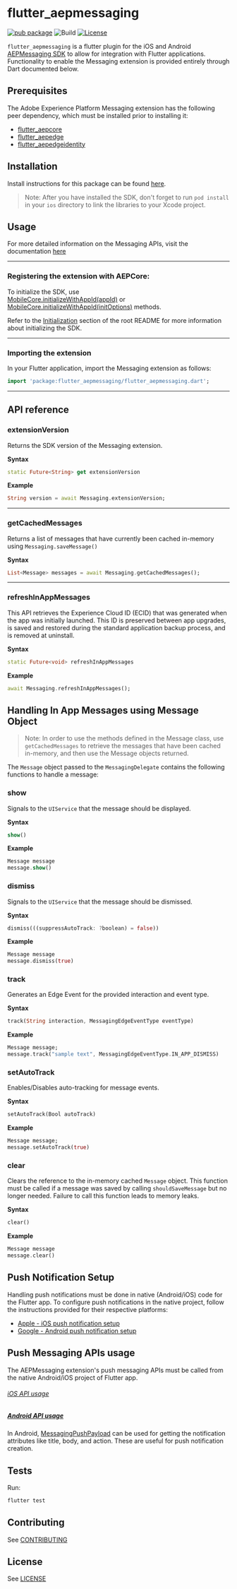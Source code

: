 # flutter_aepmessaging

[![pub package](https://img.shields.io/pub/v/flutter_aepmessaging.svg)](https://pub.dartlang.org/packages/flutter_aepmessaging) ![Build](https://github.com/adobe/aepsdk_flutter/workflows/Dart%20Unit%20Tests%20+%20Android%20Build%20+%20iOS%20Build/badge.svg) [![License](https://img.shields.io/badge/License-Apache%202.0-blue.svg)](https://opensource.org/licenses/Apache-2.0)

`flutter_aepmessaging` is a flutter plugin for the iOS and Android [AEPMessaging SDK](https://developer.adobe.com/client-sdks/documentation/adobe-journey-optimizer/) to allow for integration with Flutter applications. Functionality to enable the Messaging extension is provided entirely through Dart documented below.

## Prerequisites

The Adobe Experience Platform Messaging extension has the following peer dependency, which must be installed prior to installing it:

- [flutter_aepcore](https://github.com/adobe/aepsdk_flutter/blob/main/plugins/flutter_aepcore/README.md)
- [flutter_aepedge](https://github.com/adobe/aepsdk_flutter/blob/main/plugins/flutter_aepedge/README.md)
- [flutter_aepedgeidentity](https://github.com/adobe/aepsdk_flutter/blob/main/plugins/flutter_aepedgeidentity/README.md)

## Installation

Install instructions for this package can be found [here](https://pub.dev/packages/flutter_aepmessaging/install).

> Note: After you have installed the SDK, don't forget to run `pod install` in your `ios` directory to link the libraries to your Xcode project.

## Usage

For more detailed information on the Messaging APIs, visit the documentation [here](https://developer.adobe.com/client-sdks/documentation/adobe-journey-optimizer/api-reference/)

---
### Registering the extension with AEPCore:

To initialize the SDK, use <br>
[MobileCore.initializeWithAppId(appId)](https://github.com/adobe/aepsdk_flutter/tree/main/plugins/flutter_aepcore#dispatching-an-event-hub-event-with-callback) or <br>
[MobileCore.initializeWithAppId(initOptions)](https://github.com/adobe/aepsdk_flutter/tree/main/plugins/flutter_aepcore#dispatching-an-event-hub-event-with-callback#initialize) methods.

Refer to the [Initialization](https://github.com/adobe/aepsdk_flutter#initializing) section of the root README for more information about initializing the SDK.

---

### Importing the extension

In your Flutter application, import the Messaging extension as follows:

```dart
import 'package:flutter_aepmessaging/flutter_aepmessaging.dart';
```

---

## API reference

### extensionVersion

Returns the SDK version of the Messaging extension.

**Syntax**

```dart
static Future<String> get extensionVersion
```

**Example**

```dart
String version = await Messaging.extensionVersion;
```

---

### getCachedMessages

Returns a list of messages that have currently been cached in-memory using `Messaging.saveMessage()`

**Syntax**

```dart
List<Message> messages = await Messaging.getCachedMessages();
```

---

### refreshInAppMessages

This API retrieves the Experience Cloud ID (ECID) that was generated when the app was initially launched. This ID is preserved between app upgrades, is saved and restored during the standard application backup process, and is removed at uninstall.

**Syntax**

```dart
static Future<void> refreshInAppMessages
```

**Example**

```dart
await Messaging.refreshInAppMessages();
```

## Handling In App Messages using Message Object

> Note: In order to use the methods defined in the Message class, use `getCachedMessages` to retrieve the messages that have been cached in-memory, and then use the Message objects returned.

The `Message` object passed to the `MessagingDelegate` contains the following functions to handle a message:

### show

Signals to the `UIService` that the message should be displayed.

**Syntax**

```dart
show()
```

**Example**

```dart
Message message
message.show()
```

### dismiss

Signals to the `UIService` that the message should be dismissed.

**Syntax**

```dart
dismiss(((suppressAutoTrack: ?boolean) = false))
```

**Example**

```dart
Message message
message.dismiss(true)
```

### track

Generates an Edge Event for the provided interaction and event type.

**Syntax**

```dart
track(String interaction, MessagingEdgeEventType eventType)
```

**Example**

```dart
Message message;
message.track("sample text", MessagingEdgeEventType.IN_APP_DISMISS)
```

### setAutoTrack

Enables/Disables auto-tracking for message events.

**Syntax**

```dart
setAutoTrack(Bool autoTrack)
```

**Example**

```dart
Message message;
message.setAutoTrack(true)
```

### clear

Clears the reference to the in-memory cached `Message` object. This function must be called if a message was saved by calling `shouldSaveMessage` but no longer needed. Failure to call this function leads to memory leaks.

**Syntax**

```dart
clear()
```

**Example**

```dart
Message message
message.clear()
```
## Push Notification Setup

Handling push notifications must be done in native (Android/iOS) code for the Flutter app. To configure push notifications in the native project, follow the instructions provided for their respective platforms:

- [Apple - iOS push notification setup](https://developer.apple.com/documentation/usernotifications/registering_your_app_with_apns)
- [Google - Android push notification setup](https://firebase.google.com/docs/cloud-messaging/android/client)

## Push Messaging APIs usage

The AEPMessaging extension's push messaging APIs must be called from the native Android/iOS project of Flutter app.

###### [iOS API usage](https://github.com/adobe/aepsdk-messaging-ios/blob/main/Documentation/sources/usage.md)

##### [Android API usage](https://github.com/adobe/aepsdk-messaging-android/blob/main/Documentation/sources/api-usage.md)

In Android, [MessagingPushPayload](https://github.com/adobe/aepsdk-messaging-android/blob/main/Documentation/sources/messaging-push-payload.md#messagingpushpayload-usage) can be used for getting the notification attributes like title, body, and action. These are useful for push notification creation.

## Tests

Run:

```bash
flutter test
```

## Contributing

See [CONTRIBUTING](https://github.com/adobe/aepsdk_flutter/blob/main/CONTRIBUTING.md)

## License

See [LICENSE](https://github.com/adobe/aepsdk_flutter/blob/main/LICENSE)

